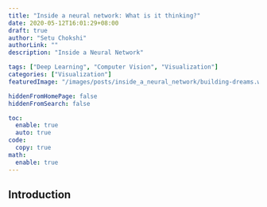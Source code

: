 ```yaml
---
title: "Inside a neural network: What is it thinking?"
date: 2020-05-12T16:01:29+08:00
draft: true
author: "Setu Chokshi"
authorLink: ""
description: "Inside a Neural Network"

tags: ["Deep Learning", "Computer Vision", "Visualization"]
categories: ["Visualization"]
featuredImage: "/images/posts/inside_a_neural_network/building-dreams.webp"

hiddenFromHomePage: false
hiddenFromSearch: false

toc:
  enable: true
  auto: true
code:
  copy: true
math:
  enable: true
---
```


## Introduction
